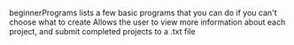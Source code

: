 beginnerPrograms lists a few basic programs that you can do if you can't choose what to create
Allows the user to view more information about each project, and submit completed projects to a .txt file